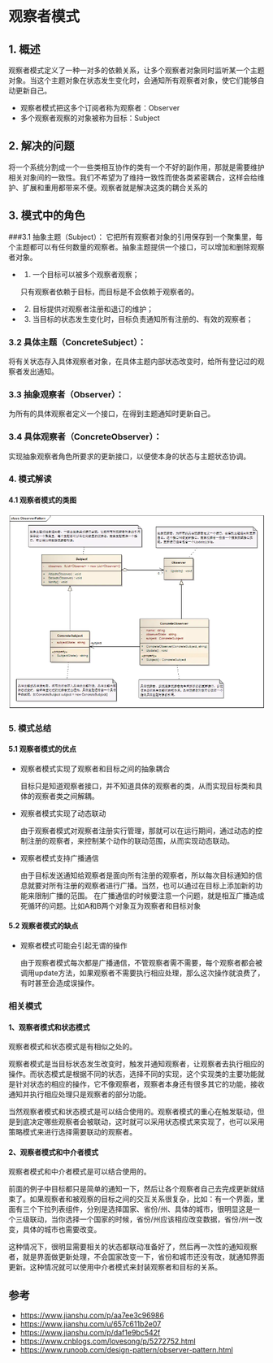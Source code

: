 # 观察者模式

## 1. 概述
观察者模式定义了一种一对多的依赖关系，让多个观察者对象同时监听某一个主题对象。当这个主题对象在状态发生变化时，会通知所有观察者对象，使它们能够自动更新自己。
- 观察者模式把这多个订阅者称为观察者：Observer
- 多个观察者观察的对象被称为目标：Subject
## 2. 解决的问题
将一个系统分割成一个一些类相互协作的类有一个不好的副作用，那就是需要维护相关对象间的一致性。我们不希望为了维持一致性而使各类紧密耦合，这样会给维护、扩展和重用都带来不便。观察者就是解决这类的耦合关系的
## 3. 模式中的角色
###3.1 抽象主题（Subject）：
它把所有观察者对象的引用保存到一个聚集里，每个主题都可以有任何数量的观察者。抽象主题提供一个接口，可以增加和删除观察者对象。
- 1. 一个目标可以被多个观察者观察； 
     
   只有观察者依赖于目标，而目标是不会依赖于观察者的。
   
- 2. 目标提供对观察者注册和退订的维护；
- 3. 当目标的状态发生变化时，目标负责通知所有注册的、有效的观察者；

### 3.2 具体主题（ConcreteSubject）：
将有关状态存入具体观察者对象，在具体主题内部状态改变时，给所有登记过的观察者发出通知。


### 3.3 抽象观察者（Observer）：
为所有的具体观察者定义一个接口，在得到主题通知时更新自己。

### 3.4 具体观察者（ConcreteObserver）：
实现抽象观察者角色所要求的更新接口，以便使本身的状态与主题状态协调。

### 4. 模式解读
#### 4.1 观察者模式的类图
![img.png](img/Observer.png)

### 5. 模式总结
#### 5.1 观察者模式的优点
 - 观察者模式实现了观察者和目标之间的抽象耦合

    目标只是知道观察者接口，并不知道具体的观察者的类，从而实现目标类和具体的观察者类之间解耦。

 - 观察者模式实现了动态联动

   由于观察者模式对观察者注册实行管理，那就可以在运行期间，通过动态的控制注册的观察者，来控制某个动作的联动范围，从而实现动态联动。
   
 - 观察者模式支持广播通信

   由于目标发送通知给观察者是面向所有注册的观察者，所以每次目标通知的信息就要对所有注册的观察者进行广播。当然，也可以通过在目标上添加新的功能来限制广播的范围。
   在广播通信的时候要注意一个问题，就是相互广播造成死循环的问题。比如A和B两个对象互为观察者和目标对象
#### 5.2 观察者模式的缺点
 - 观察者模式可能会引起无谓的操作

   由于观察者模式每次都是广播通信，不管观察者需不需要，每个观察者都会被调用update方法，如果观察者不需要执行相应处理，那么这次操作就浪费了，有时甚至会造成误操作。

### 相关模式
#### 1、观察者模式和状态模式

   观察者模式和状态模式是有相似之处的。
   
   观察者模式是当目标状态发生改变时，触发并通知观察者，让观察者去执行相应的操作。而状态模式是根据不同的状态，选择不同的实现，这个实现类的主要功能就是针对状态的相应的操作，它不像观察者，观察者本身还有很多其它的功能，接收通知并执行相应处理只是观察者的部分功能。
   
   当然观察者模式和状态模式是可以结合使用的。观察者模式的重心在触发联动，但是到底决定哪些观察者会被联动，这时就可以采用状态模式来实现了，也可以采用策略模式来进行选择需要联动的观察者。
   

#### 2、观察者模式和中介者模式

   观察者模式和中介者模式是可以结合使用的。
   
   前面的例子中目标都只是简单的通知一下，然后让各个观察者自己去完成更新就结束了。如果观察者和被观察的目标之间的交互关系很复杂，比如：有一个界面，里面有三个下拉列表组件，分别是选择国家、省份/州、具体的城市，很明显这是一个三级联动，当你选择一个国家的时候，省份/州应该相应改变数据，省份/州一改变，具体的城市也需要改变。
   
   这种情况下，很明显需要相关的状态都联动准备好了，然后再一次性的通知观察者，就是界面做更新处理，不会国家改变一下，省份和城市还没有改，就通知界面更新。这种情况就可以使用中介者模式来封装观察者和目标的关系。


## 参考
- https://www.jianshu.com/p/aa7ee3c96986
- https://www.jianshu.com/u/657c611b2e07
- https://www.jianshu.com/p/daf1e9bc542f
- https://www.cnblogs.com/lovesong/p/5272752.html
- https://www.runoob.com/design-pattern/observer-pattern.html